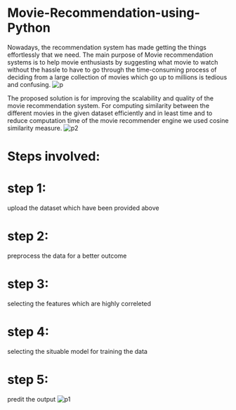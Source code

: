 # Movie-Recommendation-using-Python
Nowadays, the recommendation system has made getting the things effortlessly that we need. 
The main purpose of Movie recommendation systems is to help movie enthusiasts 
by suggesting what movie to watch without the hassle to have
to go through the time-consuming process of deciding from a
large collection of movies which go up to millions is tedious
and confusing.
![p](https://user-images.githubusercontent.com/86012289/123215290-e6d12e80-d4e5-11eb-86d7-aa4921f620de.jpg)

The proposed solution is for improving the scalability and
quality of the movie recommendation system. For computing
similarity between the different movies in the given dataset
efficiently and in least time and to reduce computation time
of the movie recommender engine we used cosine similarity
measure. 
![p2](https://user-images.githubusercontent.com/86012289/123215295-e9338880-d4e5-11eb-9bbc-1a71341b55c8.jpg)

# Steps involved:
# step 1:
upload the dataset which have been provided above
# step 2:
preprocess the data for a better outcome
# step 3:
selecting the features which are highly correleted
# step 4:
selecting the situable model for training the data
# step 5:
predit the output
![p1](https://user-images.githubusercontent.com/86012289/123215294-e89af200-d4e5-11eb-8ceb-6220f7c86132.jpg)
